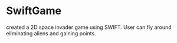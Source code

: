 # SwiftGame
created a 2D space invader game using SWIFT. User can fly around eliminating aliens and gaining points. 
